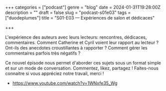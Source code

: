 +++
categories = ["podcast"]
genre = "blog"
date = 2024-01-31T19:28:00Z
description = ""
draft = false
slug = "podcast-s01e03"
tags = ["duodeplumes"]
title = "S01-E03 — Expériences de salon et dédicaces"

+++


L'expérience des auteurs avec leurs lecteurs: rencontres, dédicaces, commentaires. Comment Catherine et Cyril voient leur rapport au lecteur ? Ont-ils des anecdotes croustillantes à rapporter ? Comment gérer les commentaires parfois très négatifs ?

Ce nouvel épisode nous permet d'aborder ces sujets sous un format simple et sur un mode de conversation. Commentez, likez, partagez ! Faites-nous connaitre si vous appréciez notre travail, merci !

- https://www.youtube.com/watch?v=1WNxfe35_Wg